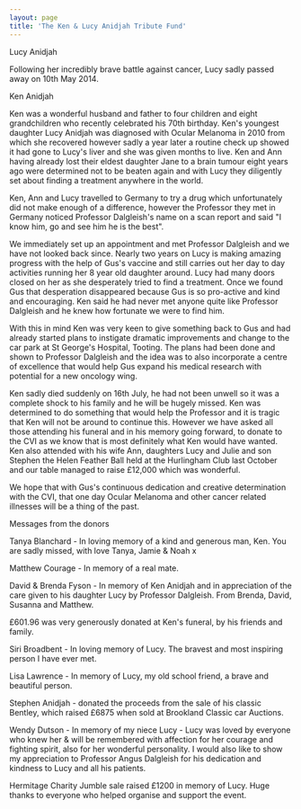 ```yaml
---
layout: page
title: 'The Ken & Lucy Anidjah Tribute Fund'
---
```



Lucy Anidjah

Following her incredibly brave battle against cancer, Lucy sadly passed away on 10th May 2014.

Ken Anidjah

Ken was a wonderful husband and father to four children and eight grandchildren who recently celebrated his 70th birthday.  Ken's youngest daughter Lucy Anidjah was diagnosed with Ocular Melanoma in 2010 from which she recovered however sadly a year later a routine check up showed it had gone to Lucy's liver and she was given months to live.  Ken and Ann having already lost their eldest daughter Jane to a brain tumour eight years ago were determined not to be beaten again and with Lucy they diligently set about finding a treatment anywhere in the world.

Ken, Ann and Lucy travelled to Germany to try a drug which unfortunately did not make enough of a difference, however the Professor they met in Germany noticed Professor Dalgleish's name on a scan report and said "I know him, go and see him he is the best".

We immediately set up an appointment and met Professor Dalgleish and we have not looked back since.  Nearly two years on Lucy is making amazing progress with the help of Gus's vaccine and still carries out her day to day activities running her 8 year old daughter around.  Lucy had many doors closed on her as she desperately tried to find a treatment.  Once we found Gus that desperation disappeared because Gus is so pro-active and kind and encouraging.  Ken said he had never met anyone quite like Professor Dalgleish and he knew how fortunate we were to find him.

With this in mind Ken was very keen to give something back to Gus and had already started plans to instigate dramatic improvements and change to the car park at St George's Hospital, Tooting. The plans had been done and shown to Professor Dalgleish and the idea was to also incorporate a centre of excellence that would help  Gus expand his medical research with potential for a new oncology wing.

Ken sadly died suddenly on 16th July,  he had not been unwell so it was a complete shock to his family and he will be hugely missed.  Ken was determined to do something that would help the Professor and it is tragic that Ken will not be around to continue this. However we have asked all those attending his funeral and in his memory going forward,  to donate to the CVI as we know that is most definitely what Ken would have wanted. Ken also attended with his wife Ann, daughters Lucy and Julie and son Stephen the Helen Feather Ball held at the Hurlingham Club last October and our table managed to raise £12,000 which was wonderful.

We hope that with Gus's continuous dedication and creative determination with the CVI,  that one day Ocular Melanoma and other cancer related illnesses will be a thing of the past.

Messages from the donors

Tanya Blanchard - In loving memory of a kind and generous man, Ken.  You are sadly missed, with love Tanya, Jamie & Noah x

Matthew Courage - In memory of a real mate.

David & Brenda Fyson - In memory of Ken Anidjah and in appreciation of the care given to his daughter Lucy by Professor Dalgleish.  From Brenda, David, Susanna and Matthew.

£601.96 was very generously donated at Ken's funeral, by his friends and family.

Siri Broadbent - In loving memory of Lucy.  The bravest and most inspiring person I have ever met.

Lisa Lawrence -  In memory of Lucy, my old school friend, a brave and beautiful person.

Stephen Anidjah - donated the proceeds from the sale of his classic Bentley, which raised £6875 when sold at Brookland Classic car Auctions.

Wendy Dutson - In memory of my niece Lucy - Lucy was loved by everyone who knew her & will be remembered with affection for her courage and fighting spirit, also for her wonderful personality.  I would also like to show my appreciation to Professor Angus Dalgleish for his dedication and kindness to Lucy and all his patients.

Hermitage Charity Jumble sale raised £1200 in memory of Lucy. Huge thanks to everyone who helped organise and support the event.